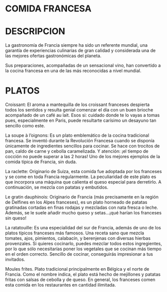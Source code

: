 #  COMIDA FRANCESA

# DESCRIPCION
La gastronomía de Francia siempre ha sido un referente mundial, una garantía de experiencias culinarias de gran calidad y considerada una de las mejores ofertas gastronómicas del planeta.

Sus preparaciones, acompañadas de un sensacional vino, han convertido a la cocina francesa en una de las más reconocidas a nivel mundial.

#  PLATOS
Croissant:
El aroma a mantequilla de los croissant franceses despierta todos los sentidos y resulta genial comenzar el día con un buen brioche acompañado de un café au lait. Esos si: cuidado donde te lo vayas a tomas pues, especialmente en Paris, puede resultarte carísimo un desayuno tan sencillo como este.

La soupe à l’oignons:
Es un plato emblemático de la cocina tradicional francesa. Se inventó durante la Revolución Francesa cuando se disponía únicamente de ingredientes sencillos para cocinar. Se hace con trocitos de pan, caldo de carne y cebolla caramelizada. Y atención: ¡el tiempo de cocción no puede superar a las 2 horas! Uno de los mejores ejemplos de la comida típica de Francia, sin duda.

La raclette:
Originario de Suiza, esta comida fue adoptada por los franceses y se come en toda Francia regularmente. La peculiaridad de este plato es que incorpora una máquina que calienta el queso especial para derretirlo. A continuación, se mezcla con patatas y embutidos.

Le gratin dauphinois:
Originario de Francia (más precisamente en la región de Delfines en los Alpes franceses), es un plato horneado de patatas gratinadas cortadas en finas rodajas y mezcladas con nata fresca o leche. Además, se le suele añadir mucho queso y setas…¡qué harían los franceses sin queso!

La ratatouille:
Es una especialidad del sur de Francia, además de uno de los platos típicos franceses más famosos. Una receta sano que mezcla tomates, ajos, pimientos, calabacín, y berenjenas con diversas hierbas provenzales. Si quieres cocinarlo, puedes mezclar todos estos ingregientes, por lo que sólo necesitarías poner los vegetales que se cocinan más tiempo en el orden correcto. Sencillo de cocinar, conseguirás impresionar a tus invitados.

Moules frites.
Plato tradicional principalmente en Bélgica y el norte de Francia. Como el nombre indica, el plato está hecho de mejillones y patatas fritas con salsas de cebolla y de queso. En general, los franceses comen esta comida en los restaurantes en cantidad ilimitada.